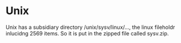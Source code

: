 # Unix

Unix has a subsidiary directory /unix/sysv/linux/..., the linux fileholdr inlucidng 2569 items. 
So it is put in the zipped file called sysv.zip. 
